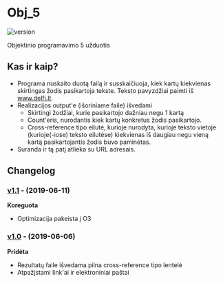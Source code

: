 # Obj_5
![version][version-badge] 

Objektinio programavimo 5 užduotis

## Kas ir kaip?
- Programa nuskaito duotą failą ir susskaičiuoja, kiek kartų kiekvienas skirtingas žodis pasikartoja tekste. Teksto pavyzdžiai paimti iš www.delfi.lt. 
- Realizacijos output'e (išoriniame faile) išvedami
  - Skirtingi žodžiai, kurie pasikartojo dažniau negu 1 kartą
  - Count'eris, nurodantis kiek kartų konkretus žodis pasikartojo.
  - Cross-reference tipo eilutė, kurioje nurodyta, kurioje teksto vietoje (kurioje(-iose) teksto eilutėse) kiekvienas iš daugiau negu vieną kartą pasikartojantis žodis buvo paminėtas.
- Suranda ir tą patį atlieka su URL adresais.

## Changelog

### [v1.1](https://github.com/zygisau/Obj_5/releases/tag/v1.1) - (2019-06-11)  

**Koreguota**  
- Optimizacija pakeista į O3

### [v1.0](https://github.com/zygisau/Obj_5/releases/tag/v1.0) - (2019-06-06)  

**Pridėta**  

- Rezultatų faile išvedama pilna cross-reference tipo lentelė
- Atpažįstami link'ai ir elektroniniai paštai

[version-badge]: https://img.shields.io/badge/version-1.1-blueviolet.svg
